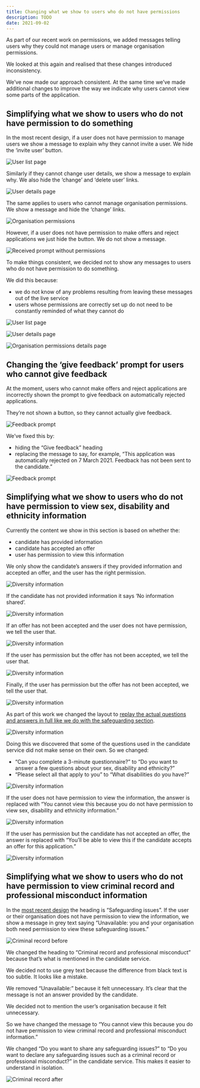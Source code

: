 ```yaml
---
title: Changing what we show to users who do not have permissions
description: TODO
date: 2021-09-02
---
```


As part of our recent work on permissions, we added messages telling users why they could not manage users or manage organisation permissions.

We looked at this again and realised that these changes introduced inconsistency.

We’ve now made our approach consistent. At the same time we’ve made additional changes to improve the way we indicate why users cannot view some parts of the application.

## Simplifying what we show to users who do not have permission to do something

In the most recent design, if a user does not have permission to manage users we show a message to explain why they cannot invite a user. We hide the ‘invite user’ button.

![User list page](user-list--no-permissions.png)

Similarly if they cannot change user details, we show a message to explain why. We also hide the ‘change’ and ‘delete user’ links.

![User details page](user-details--no-permissions.png)

The same applies to users who cannot manage organisation permissions. We show a message and hide the ‘change’ links.

![Organisation permissions](organisation-permissions--no-permissions.png)

However, if a user does not have permission to make offers and reject applications we just hide the button. We do not show a message.

![Received prompt without permissions](received-prompt--no-permissions.png)

To make things consistent, we decided not to show any messages to users who do not have permission to do something.

We did this because:

- we do not know of any problems resulting from leaving these messages out of the live service
- users whose permissions are correctly set up do not need to be constantly reminded of what they cannot do

![User list page](user-list.png)

![User details page](user-details.png)

![Organisation permissions details page](organisation-permissions.png)

## Changing the ‘give feedback’ prompt for users who cannot give feedback

At the moment, users who cannot make offers and reject applications are incorrectly shown the prompt to give feedback on automatically rejected applications.

They’re not shown a button, so they cannot actually give feedback.

![Feedback prompt](feedback--live.png)

We’ve fixed this by:

- hiding the “Give feedback” heading
- replacing the message to say, for example, “This application was automatically rejected on 7 March 2021. Feedback has not been sent to the candidate.”

![Feedback prompt](feedback--new.png)

## Simplifying what we show to users who do not have permission to view sex, disability and ethnicity information

Currently the content we show in this section is based on whether the:

- candidate has provided information
- candidate has accepted an offer
- user has permission to view this information

We only show the candidate’s answers if they provided information and accepted an offer, and the user has the right permission.

![Diversity information](diversity--can-view.png)

If the candidate has not provided information it says ‘No information shared’.

![Diversity information](diversity--no-info.png)

If an offer has not been accepted and the user does not have permission, we tell the user that.

![Diversity information](diversity--not-accepted-and-cannot-view.png)

If the user has permission but the offer has not been accepted, we tell the user that.

![Diversity information](diversity--not-accepted-but-can-view.png)

Finally, if the user has permission but the offer has not been accepted, we tell the user that.

![Diversity information](diversity--accept-but-cannot-view.png)

As part of this work we changed the layout to [replay the actual questions and answers in full like we do with the safeguarding section](/manage-teacher-training-applications/improvements-presenting-disability-safeguarding-interview-information/).

![Diversity information](diversity-new--old-labels.png)

Doing this we discovered that some of the questions used in the candidate service did not make sense on their own. So we changed:

- “Can you complete a 3-minute questionnaire?” to “Do you want to answer a few questions about your sex, disability and ethnicity?”
- “Please select all that apply to you” to “What disabilities do you have?”

![Diversity information](diversity-new--labels.png)

If the user does not have permission to view the information, the answer is replaced with “You cannot view this because you do not have permission to view sex, disability and ethnicity information.”

![Diversity information](diversity-new--cannot-view.png)

If the user has permission but the candidate has not accepted an offer, the answer is replaced with “You’ll be able to view this if the candidate accepts an offer for this application.”

![Diversity information](diversity-new--not-accepted.png)

## Simplifying what we show to users who do not have permission to view criminal record and professional misconduct information

In the [most recent design](/manage-teacher-training-applications/improvements-presenting-disability-safeguarding-interview-information/) the heading is “Safeguarding issues”. If the user or their organisation does not have permission to view the information, we show a message in grey text saying “Unavailable: you and your organisation both need permission to view these safeguarding issues.”

![Criminal record before](criminal-record--before.png)

We changed the heading to “Criminal record and professional misconduct” because that’s what is mentioned in the candidate service.

We decided not to use grey text because the difference from black text is too subtle. It looks like a mistake.

We removed “Unavailable:” because it felt unnecessary. It’s clear that the message is not an answer provided by the candidate.

We decided not to mention the user’s organisation because it felt unnecessary.

So we have changed the message to “You cannot view this because you do not have permission to view criminal record and professional misconduct information.”

We changed “Do you want to share any safeguarding issues?” to “Do you want to declare any safeguarding issues such as a criminal record or professional misconduct?” in the candidate service. This makes it easier to understand in isolation.

![Criminal record after](criminal-record--after.png)
